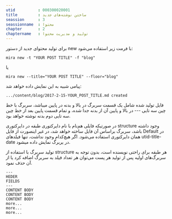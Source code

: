 ```yaml
---
utid          : 000300020001
title         : ساختن نوشته‌های جدید
seassion      : 3
seassionname  : محتوا
chapter       : 2
chaptername   : تولید و مدیریت محتوا
---
```



<p>برای تولید محتوای جدید از دستور new با فرمت زیر استفاده می‌شود:</p>

<pre><code>mira new -t "YOUR POST TITLE" -f "blog"
</code></pre>

<p>یا</p>

<pre><code>mira new --title="YOUR POST TITLE" --floor="blog"
</code></pre>

<p>پیامی شبیه به این نمایش داده خواهد شد:</p>

<pre><code>.../content/blog/2017-2-15-YOUR_POST_TITLE.md created
</code></pre>

<p>فایل تولید شده شامل یک قسمت سربرگ در بالا و بدنه در پایین میباشد، سربرگ با خط چین سه تایی --- در بالا و پایین آن از بدنه جدا شده، و تمام قسمت پایین بعد از خط چین سه تایی دوم بدنه نوشته خواهد بود.</p>

<p>در صورتیکه فایلی هم‌نام با نام دایرکتوری طبقه در دایرکتوری structure وجود داشته باشد، سربرگ براساس آن فایل ساخته خواهد شد، در غیر اینصورت از فایل Default در همان دایرکتوری استفاده می‌شود. اگر هیچ‌کدام وجود نداشت، تنها فیلدهای utid-title-date در یربرگ نمایش داده میشود.</p>

<p>تولید سربرگ با استفاده از structure هر طبقه برای راحتی نویسنده است، بدون توجه به سربرگ‌های اولیه پس از تولید هر پست می‌توان هر تعداد فیلد به سربرگ اضافه کرد یا از آن حذف نمود.</p>

<pre><code>---
HEDER
FIELDS
---
CONTENT BODY
CONTENT BODY
CONTENT BODY
more...
more...
more...
</code></pre>


